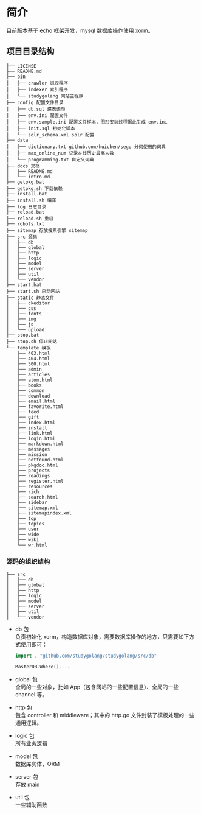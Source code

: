 # 简介

目前版本基于 [echo](https://github.com/labstack/echo) 框架开发，mysql 数据库操作使用 [xorm](http://books.studygolang.com/xorm)。

## 项目目录结构

```console
├── LICENSE
├── README.md
├── bin
│   ├── crawler 抓取程序
│   ├── indexer 索引程序
│   └── studygolang 网站主程序
├── config 配置文件目录
│   ├── db.sql 建表语句
│   ├── env.ini 配置文件
│   ├── env.sample.ini 配置文件样本，图形安装过程据此生成 env.ini
│   ├── init.sql 初始化脚本
│   └── solr_schema.xml solr 配置
├── data
│   ├── dictionary.txt github.com/huichen/sego 分词使用的词典
│   ├── max_online_num 记录在线历史最高人数
│   └── programming.txt 自定义词典
├── docs 文档
│   ├── README.md
│   └── intro.md
├── getpkg.bat
├── getpkg.sh 下载依赖
├── install.bat
├── install.sh 编译
├── log 日志目录
├── reload.bat
├── reload.sh 重启
├── robots.txt
├── sitemap 存放搜素引擎 sitemap
├── src 源码
│   ├── db
│   ├── global
│   ├── http
│   ├── logic
│   ├── model
│   ├── server
│   ├── util
│   └── vendor
├── start.bat
├── start.sh 启动网站
├── static 静态文件
│   ├── ckeditor
│   ├── css
│   ├── fonts
│   ├── img
│   ├── js
│   └── upload
├── stop.bat
├── stop.sh 停止网站
└── template 模板
    ├── 403.html
    ├── 404.html
    ├── 500.html
    ├── admin
    ├── articles
    ├── atom.html
    ├── books
    ├── common
    ├── download
    ├── email.html
    ├── favorite.html
    ├── feed
    ├── gift
    ├── index.html
    ├── install
    ├── link.html
    ├── login.html
    ├── markdown.html
    ├── messages
    ├── mission
    ├── notfound.html
    ├── pkgdoc.html
    ├── projects
    ├── readings
    ├── register.html
    ├── resources
    ├── rich
    ├── search.html
    ├── sidebar
    ├── sitemap.xml
    ├── sitemapindex.xml
    ├── top
    ├── topics
    ├── user
    ├── wide
    ├── wiki
    └── wr.html
```

### 源码的组织结构

```console
├── src
│   ├── db
│   ├── global
│   ├── http
│   ├── logic
│   ├── model
│   ├── server
│   ├── util
│   └── vendor
```

- db 包  
    负责初始化 xorm，构造数据库对象，需要数据库操作的地方，只需要如下方式使用即可：
    
    ```go
    import . "github.com/studygolang/studygolang/src/db"

    MasterDB.Where()....
    ```
    
- global 包  
    全局的一些对象，比如 App（包含网站的一些配置信息）、全局的一些 channel 等。
- http 包  
    包含 controller 和 middleware；其中的 http.go 文件封装了模板处理的一些通用逻辑。
- logic 包  
    所有业务逻辑
- model 包  
    数据库实体，ORM
- server 包  
    存放 main
- util 包  
    一些辅助函数
